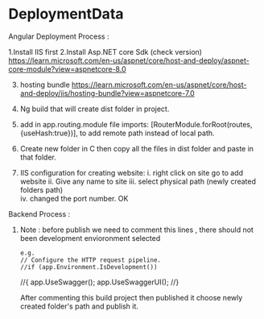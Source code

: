 # DeploymentData

Angular Deployment Process :

1.Install IIS first
2.Install Asp.NET core Sdk (check version)
  https://learn.microsoft.com/en-us/aspnet/core/host-and-deploy/aspnet-core-module?view=aspnetcore-8.0

3. hosting bundle 
   https://learn.microsoft.com/en-us/aspnet/core/host-and-deploy/iis/hosting-bundle?view=aspnetcore-7.0
   
4. Ng build that will create dist folder in project.

5. add in app.routing.module file 
   imports: [RouterModule.forRoot(routes,{useHash:true})],
   to add remote path instead of local path.
       
6. Create new folder in C then copy all the files in dist folder and paste in that folder.

7. IIS configuration for creating website:
   i. right click on site go to add website 
   ii. Give any name to site 
   iii. select physical path (newly created folders path)   
   iv. changed the port number.  OK 


Backend Process :

1. Note : before publish   we need to comment this lines , there should not been development envioronment selected 

       e.g.
       // Configure the HTTP request pipeline.
       //if (app.Environment.IsDevelopment())
      //{
         app.UseSwagger();
         app.UseSwaggerUI();
      //} 

      After commenting this build project then published it choose newly created folder's path and publish it.
